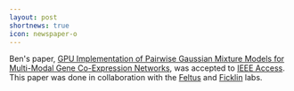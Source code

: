 ```yaml
---
layout: post
shortnews: true
icon: newspaper-o
---
```


Ben's paper, [GPU Implementation of Pairwise Gaussian Mixture Models for Multi-Modal Gene Co-Expression Networks](https://ieeexplore.ieee.org/document/8890691), was accepted to [IEEE Access](https://ieeeaccess.ieee.org/). This paper was done in collaboration with the [Feltus](https://www.clemson.edu/science/departments/genetics-biochemistry/people/profiles/FFELTUS) and [Ficklin](https://horticulture.wsu.edu/people/stephen-p-ficklin/) labs.
